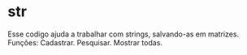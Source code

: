 # str

Esse codigo ajuda a trabalhar com strings, salvando-as em matrizes.
Funções:
Cadastrar.
Pesquisar.
Mostrar todas.
